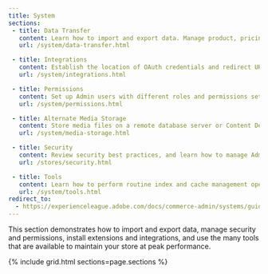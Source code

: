 ```yaml
---
title: System
sections:
 - title: Data Transfer
   content: Learn how to import and export data. Manage product, pricing, customer, and tax rate data.
   url: /system/data-transfer.html

 - title: Integrations
   content: Establish the location of OAuth credentials and redirect URL for third-party integrations, and identify available API resources. Discover resources to extend the native capabilities of Magento.
   url: /system/integrations.html

 - title: Permissions
   content: Set up Admin users with different roles and permissions settings.
   url: /system/permissions.html

 - title: Alternate Media Storage
   content: Store media files on a remote database server or Content Delivery Network (CDN).
   url: /system/media-storage.html

 - title: Security
   content: Review security best practices, and learn how to manage Admin sessions and credentials, implement CAPTCHA, and manage website restrictions.
   url: /stores/security.html

 - title: Tools
   content: Learn how to perform routine index and cache management operations, back up the system, manage scheduled operations, and use an assortment of developer tools.
   url: /system/tools.html
redirect_to:
  - https://experienceleague.adobe.com/docs/commerce-admin/systems/guide-overview.html
---
```


This section demonstrates how to import and export data, manage security and permissions, install extensions and integrations, and use the many tools that are available to maintain your store at peak performance.

{% include grid.html sections=page.sections %}

